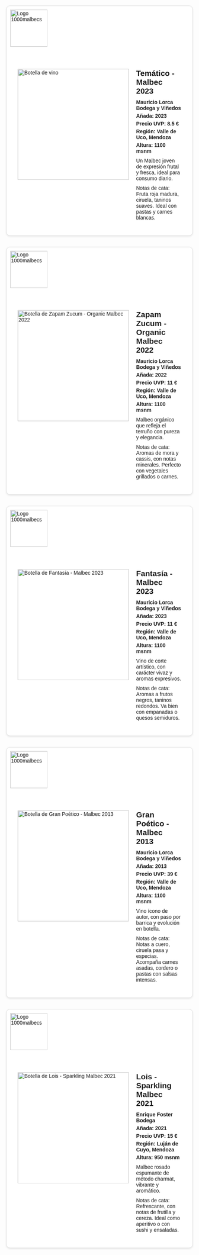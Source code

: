 <html lang="es">
<head>
  <meta charset="UTF-8">
  <meta name="viewport" content="width=device-width, initial-scale=1.0">
  <title>Vinos Malbec - 1000malbecs</title>
  <style>
    body {
      font-family: Arial, sans-serif;
      background-color: #fdfdfd;
      margin: 0;
      padding: 20px;
    }
    .card {
      border: 1px solid #ddd;
      border-radius: 10px;
      box-shadow: 0 2px 5px rgba(0,0,0,0.1);
      margin-bottom: 30px;
      background-color: #fff;
      position: relative;
      padding: 20px;
    }
    .logo {
      position: absolute;
      top: 10px;
      left: 10px;
      width: 100px;
      height: auto;
    }
    .card-content {
      display: flex;
      align-items: flex-start;
      margin-top: 140px; /* Para evitar que el logo superponga el contenido */
    }
    .bottle-cell {
      flex: 0 0 auto;
      padding: 10px;
    }
    .text-cell {
      flex: 1;
      padding: 10px;
    }
    .bottle {
      width: 300px;
      height: auto;
      max-width: 100%;
    }
    .vino {
      font-size: 1.5em;
      margin: 0 0 10px 0;
    }
    .bodega, .precio, .region, .altura, .anada {
      font-weight: bold;
      margin: 5px 0;
    }
    .descripcion, .notas {
      margin: 10px 0;
    }

    /* Media query para pantallas pequeñas */
    @media (max-width: 600px) {
      .card-content {
        flex-direction: column;
        margin-top: 100px; /* Más espacio para el logo en móviles */
      }
      .bottle-cell, .text-cell {
        width: 100%;
        padding: 5px;
      }
      .bottle {
        margin: 0 auto;
        display: block;
      }
    }
  </style>
</head>
<body>

  <!-- Ejemplo de ficha -->
  <div class="card">
    <img class="logo" src="https://github.com/user-attachments/assets/2e1ec570-c588-4e9b-bb54-3371487cbada" alt="Logo 1000malbecs" Width="150" Height="150">
    <div class="card-content">
      <div class="bottle-cell">
        <img class="bottle" src="https://www.vino-argentino.de/storage/images/image?remote=https%3A%2F%2Fwww.vino-argentino.de%2FWebRoot%2FStore12%2FShops%2F242730%2F5F95%2FF129%2FB710%2FDC62%2F6489%2F0A0C%2F6D0F%2F0CFA%2FTematico-Malbec.jpg&shop=242730&width=512&height=2560" alt="Botella de vino">
      </div>
      <div class="text-cell">
        <h2 class="vino">Temático - Malbec 2023</h2>
        <p class="bodega">Mauricio Lorca Bodega y Viñedos</p>
        <p class="anada">Añada: 2023</p>
        <p class="precio">Precio UVP: 8.5 €</p>
        <p class="region">Región: Valle de Uco, Mendoza</p>
        <p class="altura">Altura: 1100 msnm</p>
        <p class="descripcion">Un Malbec joven de expresión frutal y fresca, ideal para consumo diario.</p>
        <p class="notas">Notas de cata: Fruta roja madura, ciruela, taninos suaves. Ideal con pastas y carnes blancas.</p>
      </div>
    </div>
  </div>
  <!-- Vino 2 -->
  <div class="card">
    <img class="logo" src="https://github.com/user-attachments/assets/2e1ec570-c588-4e9b-bb54-3371487cbada" alt="Logo 1000malbecs" Width="150" Height="150">
    <div class="card-content">
      <div class="bottle-cell">
        <img class="bottle" src=https://www.vino-argentino.de/storage/images/image?remote=https%3A%2F%2Fwww.vino-argentino.de%2FWebRoot%2FStore12%2FShops%2F242730%2F659A%2FA014%2F056E%2F240B%2FBAD1%2F0A0C%2F6D0D%2F68F1%2FZapamZucum.png&shop=242730" alt="Botella de Zapam Zucum - Organic Malbec 2022">
      </div>
      <div class="text-cell">
        <h2 class="vino">Zapam Zucum - Organic Malbec 2022</h2>
        <p class="bodega">Mauricio Lorca Bodega y Viñedos</p>
        <p class="anada">Añada: 2022</p>
        <p class="precio">Precio UVP: 11 €</p>
        <p class="region">Región: Valle de Uco, Mendoza</p>
        <p class="altura">Altura: 1100 msnm</p>
        <p class="descripcion">Malbec orgánico que refleja el terruño con pureza y elegancia.</p>
        <p class="notas">Notas de cata: Aromas de mora y cassis, con notas minerales. Perfecto con vegetales grillados o carnes.</p>
      </div>
    </div>
  </div>

  <!-- Vino 3 -->
  <div class="card">
    <img class="logo" src="https://github.com/user-attachments/assets/2e1ec570-c588-4e9b-bb54-3371487cbada" alt="Logo 1000malbecs"Width="150" Height="150">
    <div class="card-content">
      <div class="bottle-cell">
        <img class="bottle" src="https://www.vino-argentino.de/storage/images/image?remote=https%3A%2F%2Fwww.vino-argentino.de%2FWebRoot%2FStore12%2FShops%2F242730%2FProducts%2Ffanmal%2FML-FantasiaMalbec.png&shop=242730&width=304&height=2560" alt="Botella de Fantasía - Malbec 2023">
      </div>
      <div class="text-cell">
        <h2 class="vino">Fantasía - Malbec 2023</h2>
        <p class="bodega">Mauricio Lorca Bodega y Viñedos</p>
        <p class="anada">Añada: 2023</p>
        <p class="precio">Precio UVP: 11 €</p>
        <p class="region">Región: Valle de Uco, Mendoza</p>
        <p class="altura">Altura: 1100 msnm</p>
        <p class="descripcion">Vino de corte artístico, con carácter vivaz y aromas expresivos.</p>
        <p class="notas">Notas de cata: Aromas a frutos negros, taninos redondos. Va bien con empanadas o quesos semiduros.</p>
      </div>
    </div>
  </div>

  <!-- Vino 4 -->
  <div class="card">
    <img class="logo" src="https://github.com/user-attachments/assets/2e1ec570-c588-4e9b-bb54-3371487cbada" alt="Logo 1000malbecs"Width="150" Height="150">
    <div class="card-content">
      <div class="bottle-cell">
        <img class="bottle" src="https://images.vivino.com/thumbs/rpBQXFJoQA6blGvfxBUCvA_pb_600x600.png" alt="Botella de Gran Poético - Malbec 2013">
      </div>
      <div class="text-cell">
        <h2 class="vino">Gran Poético - Malbec 2013</h2>
        <p class="bodega">Mauricio Lorca Bodega y Viñedos</p>
        <p class="anada">Añada: 2013</p>
        <p class="precio">Precio UVP: 39 €</p>
        <p class="region">Región: Valle de Uco, Mendoza</p>
        <p class="altura">Altura: 1100 msnm</p>
        <p class="descripcion">Vino ícono de autor, con paso por barrica y evolución en botella.</p>
        <p class="notas">Notas de cata: Notas a cuero, ciruela pasa y especias. Acompaña carnes asadas, cordero o pastas con salsas intensas.</p>
      </div>
    </div>
  </div>

  <!-- Vino 5 -->
  <div class="card">
    <img class="logo" src="https://github.com/user-attachments/assets/2e1ec570-c588-4e9b-bb54-3371487cbada" alt="Logo 1000malbecs"Width="150" Height="150">
    <div class="card-content">
      <div class="bottle-cell">
        <img class="bottle" src="https://www.vino-argentino.de/storage/images/image?remote=https%3A%2F%2Fwww.vino-argentino.de%2FWebRoot%2FStore12%2FShops%2F242730%2F50A5%2FFAC5%2F6F7E%2F6D14%2F85F8%2FC0A8%2F2936%2F8970%2FEF-LOIS-ROSE-BOTELLA-VICTORIA.png&shop=242730" alt="Botella de Lois - Sparkling Malbec 2021">
      </div>
      <div class="text-cell">
        <h2 class="vino">Lois - Sparkling Malbec 2021</h2>
        <p class="bodega">Enrique Foster Bodega</p>
        <p class="anada">Añada: 2021</p>
        <p class="precio">Precio UVP: 15 €</p>
        <p class="region">Región: Luján de Cuyo, Mendoza</p>
        <p class="altura">Altura: 950 msnm</p>
        <p class="descripcion">Malbec rosado espumante de método charmat, vibrante y aromático.</p>
        <p class="notas">Notas de cata: Refrescante, con notas de frutilla y cereza. Ideal como aperitivo o con sushi y ensaladas.</p>
      </div>
    </div>
  </div>

  <!-- Aquí continuarían las fichas para los otros 84 vinos -->

</body>
</html>

 







